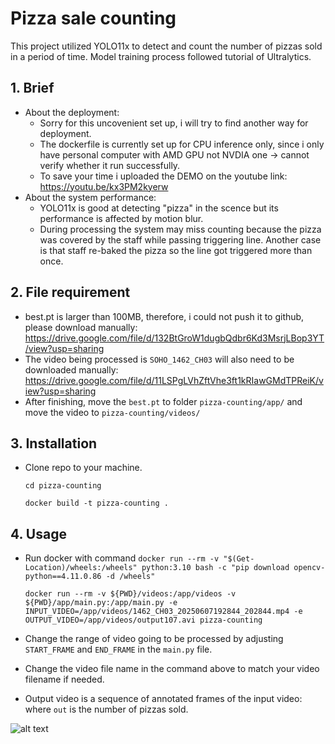 
# Pizza sale counting

This project utilized YOLO11x to detect and count the number of pizzas sold in a period of time.
Model training process followed tutorial of Ultralytics. 

## 1. Brief

- About the deployment:
    - Sorry for this uncovenient set up, i will try to find another way for deployment.
    - The dockerfile is currently set up for CPU inference only, since i only have personal computer with AMD GPU not NVDIA one -> cannot verify whether it run successfully.
    - To save your time i uploaded the DEMO on the youtube link: https://youtu.be/kx3PM2kyerw
- About the system performance:
    - YOLO11x is good at detecting "pizza" in the scence but its performance is affected by motion blur.
    - During processing the system may miss counting because the pizza was covered by the staff while passing triggering line. Another case is that staff re-baked the pizza so
    the line got triggered more than once.

## 2. File requirement

- best.pt is larger than 100MB, therefore, i could not push it to github, please download manually: https://drive.google.com/file/d/132BtGroW1dugbQdbr6Kd3MsrjLBop3YT/view?usp=sharing
- The video being processed is ```SOHO_1462_CH03``` will also need to be downloaded manually: https://drive.google.com/file/d/11LSPgLVhZftVhe3ft1kRIawGMdTPReiK/view?usp=sharing
- After finishing, move the ```best.pt``` to folder ```pizza-counting/app/``` and move the video to ```pizza-counting/videos/```


## 3. Installation
- Clone repo to your machine.
    
    ``` cd pizza-counting ```

    ```docker build -t pizza-counting . ```

## 4. Usage
- Run docker with command
   ```docker run --rm -v "$(Get-Location)/wheels:/wheels" python:3.10 bash -c "pip download opencv-python==4.11.0.86 -d /wheels"```

    ```docker run --rm -v ${PWD}/videos:/app/videos -v ${PWD}/app/main.py:/app/main.py -e INPUT_VIDEO=/app/videos/1462_CH03_20250607192844_202844.mp4 -e OUTPUT_VIDEO=/app/videos/output107.avi pizza-counting```

- Change the range of video going to be processed by adjusting ```START_FRAME``` and ```END_FRAME``` in the ```main.py``` file.
- Change the video file name in the command above to match your video filename if needed.

- Output video is a sequence of annotated frames of the input video: where ```out``` is the number of pizzas sold.

![alt text](images/image.png)
